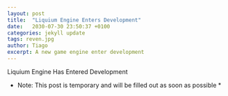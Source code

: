 ```yaml
---
layout: post
title:  "Liquium Engine Enters Development"
date:   2030-07-30 23:50:37 +0100
categories: jekyll update
tags: reven.jpg
author: Tiago
excerpt: A new game engine enter development
---
```


Liquium Engine Has Entered Development

* Note: This post is temporary and will be filled out as soon as possible *